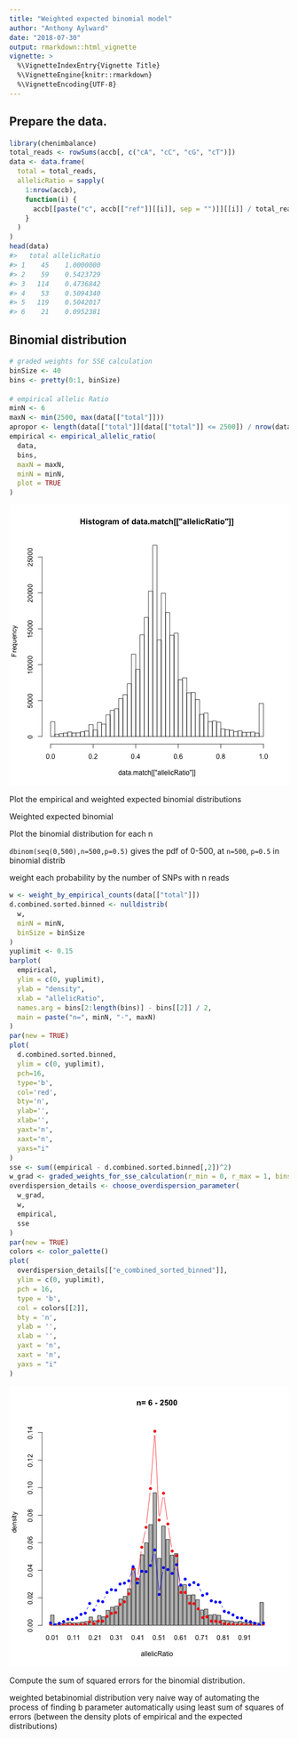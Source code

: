 ```yaml
---
title: "Weighted expected binomial model"
author: "Anthony Aylward"
date: "2018-07-30"
output: rmarkdown::html_vignette
vignette: >
  %\VignetteIndexEntry{Vignette Title}
  %\VignetteEngine{knitr::rmarkdown}
  %\VignetteEncoding{UTF-8}
---
```




## Prepare the data.


```r
library(chenimbalance)
total_reads <- rowSums(accb[, c("cA", "cC", "cG", "cT")])
data <- data.frame(
  total = total_reads,
  allelicRatio = sapply(
    1:nrow(accb),
    function(i) {
      accb[[paste("c", accb[["ref"]][[i]], sep = "")]][[i]] / total_reads[[i]]
    }
  )
)
head(data)
#>   total allelicRatio
#> 1    45    1.0000000
#> 2    59    0.5423729
#> 3   114    0.4736842
#> 4    53    0.5094340
#> 5   119    0.5042017
#> 6    21    0.0952381
```

## Binomial distribution


```r
# graded weights for SSE calculation
binSize <- 40
bins <- pretty(0:1, binSize)

# empirical allelic Ratio
minN <- 6
maxN <- min(2500, max(data[["total"]]))
apropor <- length(data[["total"]][data[["total"]] <= 2500]) / nrow(data)
empirical <- empirical_allelic_ratio(
  data,
  bins,
  maxN = maxN,
  minN = minN,
  plot = TRUE
)
```

![plot of chunk unnamed-chunk-2](figure/unnamed-chunk-2-1.png)

Plot the empirical and weighted expected binomial distributions

Weighted expected binomial 

Plot the binomial distribution for each n

`dbinom(seq(0,500),n=500,p=0.5)` gives the pdf of 0-500, at `n=500`, `p=0.5` in
binomial distrib

weight each probability by the number of SNPs with n reads


```r
w <- weight_by_empirical_counts(data[["total"]])
d.combined.sorted.binned <- nulldistrib(
  w,
  minN = minN,
  binSize = binSize
)
yuplimit <- 0.15
barplot(
  empirical,
  ylim = c(0, yuplimit),
  ylab = "density", 
  xlab = "allelicRatio",
  names.arg = bins[2:length(bins)] - bins[[2]] / 2,
  main = paste("n=", minN, "-", maxN)
)
par(new = TRUE)
plot(
  d.combined.sorted.binned,
  ylim = c(0, yuplimit),
  pch=16,
  type='b',
  col='red',
  bty='n',
  ylab='',
  xlab='',
  yaxt='n',
  xaxt='n',
  yaxs="i"
)
sse <- sum((empirical - d.combined.sorted.binned[,2])^2)
w_grad <- graded_weights_for_sse_calculation(r_min = 0, r_max = 1, bins = bins)
overdispersion_details <- choose_overdispersion_parameter(
  w_grad,
  w,
  empirical,
  sse
)
par(new = TRUE)
colors <- color_palette()
plot(
  overdispersion_details[["e_combined_sorted_binned"]],
  ylim = c(0, yuplimit),
  pch = 16,
  type = 'b',
  col = colors[[2]],
  bty = 'n',
  ylab = '',
  xlab = '',
  yaxt = 'n',
  xaxt = 'n',
  yaxs = "i"
)
```

![plot of chunk unnamed-chunk-3](figure/unnamed-chunk-3-1.png)

Compute the sum of squared errors for the binomial distribution.

weighted betabinomial distribution
very naive way of automating the process of finding b parameter automatically
using least sum of squares of errors (between the density plots of empirical 
and the expected distributions)
